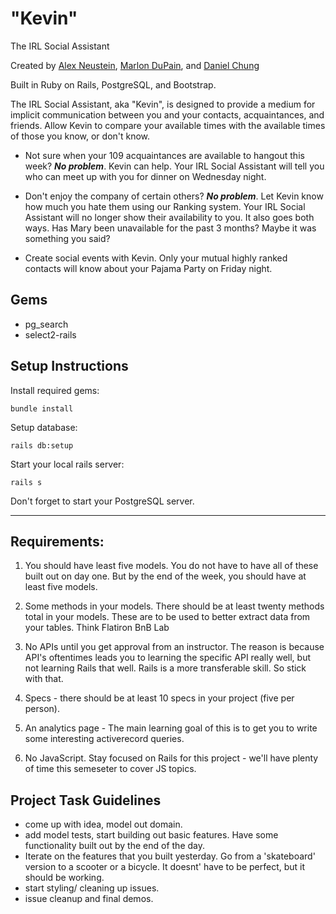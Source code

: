 # "Kevin"
The IRL Social Assistant

Created by [Alex Neustein](https://github.com/alexneustein), [Marlon DuPain](https://github.com/DevDuPain), and [Daniel Chung](https://github.com/dlchung)

Built in Ruby on Rails, PostgreSQL, and Bootstrap.

The IRL Social Assistant, aka "Kevin", is designed to provide a medium for implicit communication between you and your contacts, acquaintances, and friends. Allow Kevin to compare your available times with the available times of those you know, or don't know.

* Not sure when your 109 acquaintances are available to hangout this week? **_No problem_**. Kevin can help. Your IRL Social Assistant will tell you who can meet up with you for dinner on Wednesday night.

* Don't enjoy the company of certain others? **_No problem_**. Let Kevin know how much you hate them using our Ranking system. Your IRL Social Assistant will no longer show their availability to you. It also goes both ways. Has Mary been unavailable for the past 3 months? Maybe it was something you said?

* Create social events with Kevin. Only your mutual highly ranked contacts will know about your Pajama Party on Friday night.

## Gems
* pg_search
* select2-rails

## Setup Instructions
Install required gems:

    bundle install

Setup database:

    rails db:setup

Start your local rails server:

    rails s

Don't forget to start your PostgreSQL server.

---

## Requirements:

1. You should have least five models. You do not have to have all of these built out on day one. But by the end of the week, you should have at least five models.

2. Some methods in your models. There should be at least twenty methods total in your models. These are to be used to better extract data from your tables. Think Flatiron BnB Lab

3. No APIs until you get approval from an instructor.  The reason is because API's oftentimes leads you to learning the specific API really well, but not learning Rails that well.  Rails is a more transferable skill.  So stick with that.

4. Specs - there should be at least 10 specs in your project (five per person).

5. An analytics page - The main learning goal of this is to get you to write some interesting activerecord queries.

6. No JavaScript. Stay focused on Rails for this project - we'll have plenty of time this semeseter to cover JS topics.

## Project Task Guidelines
- come up with idea, model out domain.
- add model tests, start building out basic features. Have some functionality built out by the end of the day.
- Iterate on the features that you built yesterday. Go from a 'skateboard' version to a scooter or a bicycle. It doesnt' have to be perfect, but it should be working.
- start styling/ cleaning up issues.
- issue cleanup and final demos.
